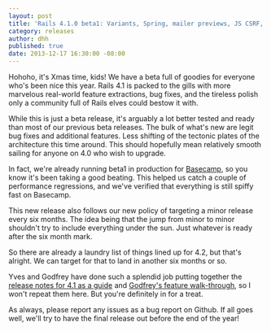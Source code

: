 ```yaml
---
layout: post
title: 'Rails 4.1.0 beta1: Variants, Spring, mailer previews, JS CSRF, config/secrets.yml, Enums'
category: releases
author: dhh
published: true
date: 2013-12-17 16:30:00 -08:00
---
```

Hohoho, it's Xmas time, kids! We have a beta full of goodies for everyone who's been nice this year. Rails 4.1 is packed to the gills with more marvelous real-world feature extractions, bug fixes, and the tireless polish only a community full of Rails elves could bestow it with.

While this is just a beta release, it's arguably a lot better tested and ready than most of our previous beta releases. The bulk of what's new are legit bug fixes and additional features. Less shifting of the tectonic plates of the architecture this time around. This should hopefully mean relatively smooth sailing for anyone on 4.0 who wish to upgrade.

In fact, we're already running beta1 in production for <a href="http://basecamp.com">Basecamp</a>, so you know it's been taking a good beating. This helped us catch a couple of performance regressions, and we've verified that everything is still spiffy fast on Basecamp.

This new release also follows our new policy of targeting a minor release every six months. The idea being that the jump from minor to minor shouldn't try to include everything under the sun. Just whatever is ready after the six month mark.

So there are already a laundry list of things lined up for 4.2, but that's alright. We can target for that to land in another six months or so.

Yves and Godfrey have done such a splendid job putting together the <a href="http://edgeguides.rubyonrails.org/4_1_release_notes.html">release notes for 4.1 as a guide</a> and <a href="http://coherence.io/blog/2013/12/17/whats-new-in-rails-4-1.html">Godfrey's feature walk-through</a>, so I won't repeat them here. But you're definitely in for a treat.

As always, please report any issues as a bug report on Github. If all goes well, we'll try to have the final release out before the end of the year!